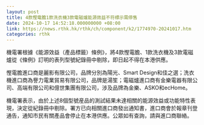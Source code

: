 ```yaml
---
layout: post
title: 4款慳電膽1款洗衣機3款電磁爐能源效益不符標示需停售
date: 2024-10-17 14:52:18.000000000 +08:00
link: https://news.rthk.hk/rthk/ch/component/k2/1774970-20241017.htm
categories: rthk
---
```


機電署根據《能源效益（產品標籤）條例》，將4款慳電膽、1款洗衣機及3款電磁爐從《條例》訂明的表列型號紀錄冊中剔除，即日起不得在本港供應。
 
慳電膽進口商是麗影有限公司，品牌分別為陽光、Smart Design和佳之選；洗衣機進口商為譽力電業貿易有限公司，品牌是湯笙；電磁爐進口商有金樂電器有限公司、高端有限公司和億世集團有限公司，涉及品牌為金樂、ASKO和ecHome。
 
機電署表示，由於上述8個型號産品的測試結果未達相關的能源效益或功能特性表現，決定從紀錄冊中剔除。署方已向相關進口商發出通知書，進口商會於報章刊登通告，通知巿民有關產品會停止在本港供應。公眾如有查詢，請與進口商聯絡。
